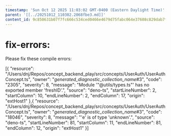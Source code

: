 ```yaml
---
timestamp: 'Sun Oct 12 2025 11:03:02 GMT-0400 (Eastern Daylight Time)'
parent: '[[../20251012_110302.2068fbe3.md]]'
content_id: 9c850631b07f7fc666c534ced0466e4679d75fabc064e37608c829dab7fa024b
---
```


# fix-errors:

Please fix these compile errors:

\[{
"resource": "/Users/dnj/Repos/concept\_backend\_play/src/concepts/UserAuth/UserAuthConcept.ts",
"owner": "*generated\_diagnostic\_collection\_name*#3",
"code": "2305",
"severity": 8,
"message": "Module '"@utils/types.ts"' has no exported member 'freshID'.",
"source": "deno-ts",
"startLineNumber": 2,
"startColumn": 10,
"endLineNumber": 2,
"endColumn": 17,
"origin": "extHost1"
},{
"resource": "/Users/dnj/Repos/concept\_backend\_play/src/concepts/UserAuth/UserAuthConcept.ts",
"owner": "*generated\_diagnostic\_collection\_name*#3",
"code": "18046",
"severity": 8,
"message": "'e' is of type 'unknown'.",
"source": "deno-ts",
"startLineNumber": 81,
"startColumn": 11,
"endLineNumber": 81,
"endColumn": 12,
"origin": "extHost1"
}]

